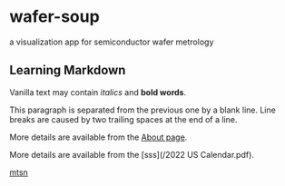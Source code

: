 # wafer-soup
a visualization app for semiconductor wafer metrology

## Learning Markdown

Vanilla text may contain *italics* and **bold words**.

This paragraph is separated from the previous one by a blank line.
Line breaks
are caused by two trailing spaces at the end of a line.

More details are available from the [About page](about).

More details are available from the [sss](/2022 US Calendar.pdf).

[mtsn](http://www.example.com)

